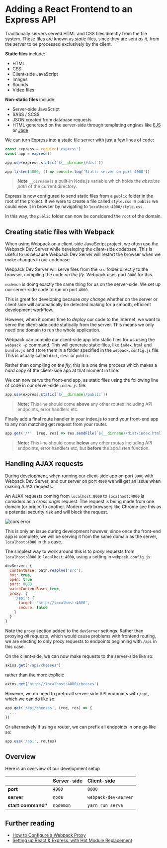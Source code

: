# Adding a React Frontend to an Express API

Traditionally servers served HTML and CSS files directly from the file system. These files are known as _static_ files, since they are sent _as it_, from the server to be processed exclusively by the client.

**Static files** include:

* HTML
* CSS
* Client-side JavaScript
* Images
* Sounds
* Video files

**Non-static files** include:

* Server-side JavaScript
* SASS / SCSS
* JSON created from database requests
* HTML generated on the server-side through templating engines like [EJS](https://ejs.co/) or [Jade](http://jade-lang.com/)

We can turn Express into a static file server with just a few lines of code:

```js
const express = require('express')
const app = express()

app.use(express.static(`${__dirname}/dist`))

app.listen(4000, () => console.log('Static server on port 4000'))
```

> **Note** `__dirname` is a built-in Node.js variable which holds the _absolute path_ of the current directory.

Express is now configured to send static files from a `public` folder in the root of the project. If we were to create a file called `style.css` in `public` we could view it in browser by navigating to `localhost:4000/style.css`.

In this way, the `public` folder can now be considered the `root` of the domain.

## Creating static files with Webpack

When using Webpack on a client-side JavaScript project, we often use the Webpack Dev Server while developing the client-side codebase. This is useful to us because Webpack Dev Server will restart the browser when we make changes in our codebase.

Webpack Dev Server will serve files from the `src` folder directly to the browser, compiling the code _on the fly_. Webpack uses port `8000` for this.

`nodemon` is doing exactly the same thing for us on the server-side. We set up our server-side code to run on port `4000`.

This is great for developing because _any change_ whether on the server or client side will automatically be detected making for a smooth, efficient development workflow.

However, when it comes time to _deploy_ our code to the internet, we want to serve the client-side code statically from the server. This means we only need one domain to run the whole application.

Webpack can compile our client-side app into static files for us using the `webpack -p` command. This will generate static files, like `index.html` and `bundle.js` and store them in a folder specified in the `webpack.config.js` file. This is usually called `dist`, `dest` or `public`.

Rather than compiling _on the fly_, this is a one time process which makes a _hard copy_ of the client-side app at that moment in time.

We can now serve the front-end app, as static files using the following line of code in our server-side `index.js` file:

```js
app.use(express.static(`${__dirname}/public`))
```


> **Note:** This line should come **above** any other routes including API endpoints, error handlers etc.


Finally add a final route handler in your index.js to send your front-end app to any non matching get request from your router. 

```js
app.get('/*', (req, res) => res.sendFile(`${__dirname}/dist/index.html`));
```

> **Note:** This line should come **below** any other routes including API endpoints, error handlers etc, but **before** the app.listen function.


## Handling AJAX requests

During development, when running our client-side app on port `8000` with Webpack Dev Server, and our server on port `4000` we will get an issue when making AJAX requests.

An AJAX requests coming from `localhost:8000` to `localhost:4000` is considers as a _cross origin_ request. The request is being made from one domain (or origin) to another. Modern web browsers like Chrome see this as a potential security risk and will block the request.

![cors error](https://media.git.generalassemb.ly/user/15120/files/bfe9e600-26f9-11e9-952d-bfee9c64180c)

This is only an issue during development however, since once the front-end app is complete, we will be serving it from the same domain as the server, `localhost:4000` in this case.

The simplest way to work around this is to _proxy_ requests from `localhost:8000` to `localhost:4000`, using a setting in `webpack.config.js`:

```js
devServer: {
  contentBase: path.resolve('src'),
  hot: true,
  open: true,
  port: 8000,
  watchContentBase: true,
  proxy: {
    '/api': {
      target: 'http://localhost:4000',
      secure: false
    }
  }
}
```

Note the `proxy` section added to the `devServer` settings. Rather than proxying _all_ requests, which would cause problems with frontend routing, we are electing to only proxy requests to endpoints beginning with `/api` in this case.

On the client-side, we can now make requests to the server-side like so:

```js
axios.get('/api/cheeses')
```

rather than the more explicit:

```js
axios.get('http://localhost:4000/cheeses')
```

However, we do need to prefix all server-side API endpoints with `/api`, which we can do like so:

```js
app.get('/api/cheeses', (req, res) => {
  ...
})
```

Or alternatively if using a router, we can prefix all endpoints in one go like so:

```js
app.use('/api', routes)
```

## Overview

Here is an overview of our development setup

|    | Server-side | Client-side |
|:---|:------------|:------------|
| **port** | `4000` | `8000` |
| **server** | `node` | `webpack-dev-server` |
| **start command*** | `nodemon` | `yarn run serve` |

## Further reading

* [How to Configure a Webpack Proxy](https://sdk.gooddata.com/gooddata-ui/docs/4.1.1/ht_configure_webpack_proxy.html)
* [Setting up React & Express, with Hot Module Replacement](https://blog.campvanilla.com/react-express-hot-module-reloading-with-webpack-dev-server-5c9c67dcbb5e)
